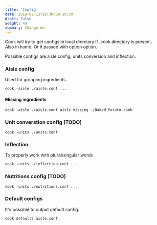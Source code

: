 ```yaml
---
title: 'Config'
date: 2019-02-11T19:30:08+10:00
draft: false
weight: 40
summary: Change me
---
```



Cook will try to get configs in local directory if .cook directory is present. Also in home. Or if passed with option option.

Possible configs are aisle config, units conversion and inflection.




### Aisle config
Used for grouping ingredients.

```
cook -aisle ./aisle.conf ...
```

#### Missing ingredients

```
cook -aisle ./aisle.conf aisle missing ./Baked Potato.cook
```

### Unit converstion config (TODO)

```
cook -units ./units.conf
```

### Inflection

To properly work with plural/singular words
```
cook -units ./inflection.conf ...
```

### Nutritions config (TODO)

```
cook -units ./nutritions.conf ...
```

### Default configs

It's possible to output default config.

```
cook defaults aisle.conf
```
